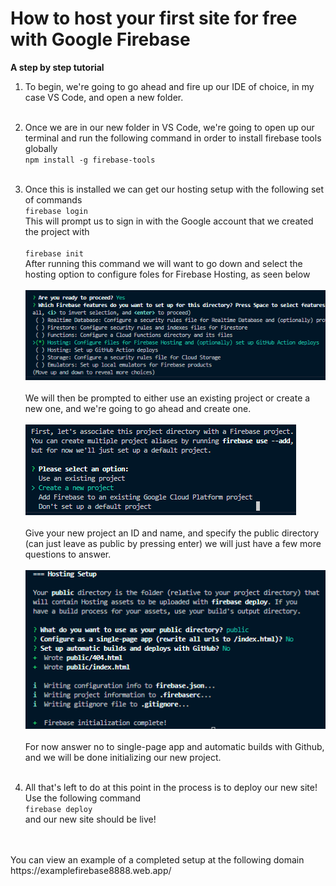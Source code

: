 # How to host your first site for free with Google Firebase

**A step by step tutorial**


1. To begin, we're going to go ahead and fire up our IDE of choice, in my case VS Code, and open a new folder. <br><br>

2. Once we are in our new folder in VS Code, we're going to open up our terminal and run the following command in order to install firebase tools globally <br>
`npm install -g firebase-tools` <br><br>
3. Once this is installed we can get our hosting setup with the following set of commands <br>
`firebase login` <br>
This will prompt us to sign in with the Google account that we created the project with <br><br>
`firebase init` <br>
After running this command we will want to go down and select the hosting option to configure foles for Firebase Hosting, as seen below <br><br>
![Alt text](image.png) <br><br>
We will then be prompted to either use an existing project or create a new one, and we're going to go ahead and create one. <br><br>
![Alt text](newProject.png) <br><br>
Give your new project an ID and name, and specify the public directory (can just leave as public by pressing enter) we will just have a few more questions to answer. <br><br>
![init](init.png) <br><br>
For now answer no to single-page app and automatic builds with Github, and we will be done initializing our new project. <br><br>
4. All that's left to do at this point in the process is to deploy our new site!
<br>Use the following command <br>
`firebase deploy` <br>
and our new site should be live! <br><br>
<br>
You can view an example of a completed setup at the following domain https://examplefirebase8888.web.app/